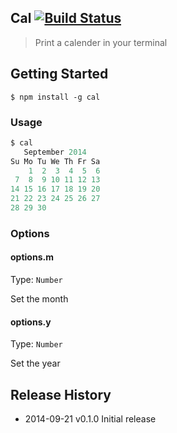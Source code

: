 ## Cal [![Build Status][travis-image]][travis-url]

> Print a calender in your terminal

## Getting Started
```shell
$ npm install -g cal
```

### Usage

```js
$ cal
   September 2014
Su Mo Tu We Th Fr Sa
    1  2  3  4  5  6
 7  8  9 10 11 12 13
14 15 16 17 18 19 20
21 22 23 24 25 26 27
28 29 30

```

### Options

#### options.m
Type: `Number`

Set the month

#### options.y
Type: `Number`

Set the year

## Release History
- 2014-09-21 v0.1.0 Initial release

[travis-url]: http://travis-ci.org/charliedowler/cal
[travis-image]: https://secure.travis-ci.org/charliedowler/cal.png?branch=master